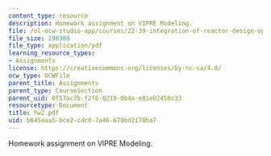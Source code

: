 ```yaml
---
content_type: resource
description: Homework assignment on VIPRE Modeling.
file: /ol-ocw-studio-app/courses/22-39-integration-of-reactor-design-operations-and-safety-fall-2006/b645eaa5bce2cdc07a46679bd2178ba7_hw2.pdf
file_size: 298389
file_type: application/pdf
learning_resource_types:
- Assignments
license: https://creativecommons.org/licenses/by-nc-sa/4.0/
ocw_type: OCWFile
parent_title: Assignments
parent_type: CourseSection
parent_uid: 0f57ac7b-f2f6-0219-0b4a-e81e02450c33
resourcetype: Document
title: hw2.pdf
uid: b645eaa5-bce2-cdc0-7a46-679bd2178ba7
---
```

Homework assignment on VIPRE Modeling.
